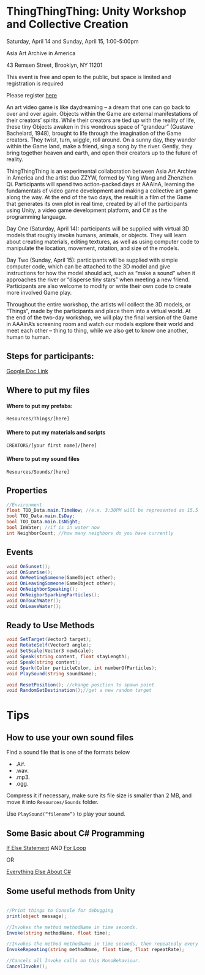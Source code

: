 ThingThingThing: Unity Workshop and Collective Creation
===================

Saturday, April 14 and Sunday, April 15, 1:00-5:00pm

Asia Art Archive in America

43 Remsen Street, Brooklyn, NY 11201



This event is free and open to the public, but space is limited and registration is required

Please register [here](https://www.eventbrite.com/e/thingthingthing-unity-workshop-and-collective-creation-tickets-44722475127)

An art video game is like daydreaming – a dream that one can go back to over and over again. Objects within the Game are external manifestations of their creators’ spirits. While their creators are tied up with the reality of life, these tiny Objects awaken in this wondrous space of “grandeur” (Gustave Bachelard, 1948), brought to life through the imagination of the Game creators. They twist, turn, wiggle, roll around. On a sunny day, they wander within the Game land, make a friend, sing a song by the river. Gently, they bring together heaven and earth, and open their creators up to the future of reality.

ThingThingThing is an experimental collaboration between Asia Art Archive in America and the artist duo ZZYW, formed by Yang Wang and Zhenzhen Qi. Participants will spend two action-packed days at AAAinA, learning the fundamentals of video game development and making a collective art game along the way. At the end of the two days, the result is a film of the Game that generates its own plot in real time, created by all of the participants using Unity, a video game development platform, and C# as the programming language.

Day One (Saturday, April 14): participants will be supplied with virtual 3D models that roughly invoke humans, animals, or objects. They will learn about creating materials, editing textures, as well as using computer code to manipulate the location, movement, rotation, and size of the models.

Day Two (Sunday, April 15): participants will be supplied with simple computer code, which can be attached to the 3D model and give instructions for how the model should act, such as “make a sound” when it approaches the river or “disperse tiny stars” when meeting a new friend. Participants are also welcome to modify or write their own code to create more involved Game play.

Throughout the entire workshop, the artists will collect the 3D models, or “Things”, made by the participants and place them into a virtual world. At the end of the two-day workshop, we will play the final version of the Game in AAAinA’s screening room and watch our models explore their world and meet each other – thing to thing, while we also get to know one another, human to human.



## Steps for participants:

[Google Doc Link](https://docs.google.com/document/d/18rqBA01xjrEOiLuYqoa7b_HeCmha066y6eLI37iUFIA/edit?usp=sharing)


## Where to put my files

#### Where to put my prefabs:
`Resources/Things/[here]`

#### Where to put my materials and scripts
`CREATORS/[your first name]/[here]`

#### Where to put my sound files
`Resources/Sounds/[here]`




## Properties


```csharp
//Environment
float TOD_Data.main.TimeNow; //e.x. 3:30PM will be represented as 15.5
bool TOD_Data.main.IsDay;
bool TOD_Data.main.IsNight; 
bool InWater; //if is in water now
int NeighborCount; //how many neighbors do you have currently
```

## Events

```csharp
void OnSunset();
void OnSunrise();
void OnMeetingSomeone(GameObject other);
void OnLeavingSomeone(GameObject other);
void OnNeighborSpeaking();
void OnNeigborSparkingParticles();
void OnTouchWater();
void OnLeaveWater();
```

## Ready to Use Methods

```csharp
void SetTarget(Vector3 target);
void RotateSelf(Vector3 angle);
void SetScale(Vector3 newScale);
void Speak(string content, float stayLength);
void Speak(string content);
void Spark(Color particleColor, int numberOfParticles);
void PlaySound(string soundName);

void ResetPosition(); //change position to spawn point
void RandomSetDestination();//get a new random target
```



# Tips

## How to use your own sound files

Find a sound file that is one of the formats below

- .Aif.
- .wav.
- .mp3.
- .ogg.

Compress it if necessary, make sure its file size is smaller than 2 MB, and move it into `Resources/Sounds` folder.

Use `PlaySound(“filename”)` to play your sound.


## Some Basic about C# Programming


[If Else Statement](https://docs.microsoft.com/en-us/dotnet/csharp/language-reference/keywords/if-else)
AND
[For Loop](https://docs.microsoft.com/en-us/dotnet/csharp/language-reference/keywords/for)

OR

[Everything Else About C#](https://docs.microsoft.com/en-us/dotnet/csharp/index)


## Some useful methods from Unity

```csharp

//Print things to Console for debugging
print(object message);

//Invokes the method methodName in time seconds.
Invoke(string methodName, float time);

//Invokes the method methodName in time seconds, then repeatedly every repeatRate seconds.
InvokeRepeating(string methodName, float time, float repeatRate);

//Cancels all Invoke calls on this MonoBehaviour.
CancelInvoke();


```





